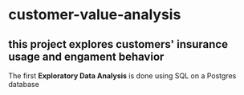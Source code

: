 # customer-value-analysis

## this project explores customers' insurance usage and engament behavior 

The first **Exploratory Data Analysis** is done using SQL on a Postgres database